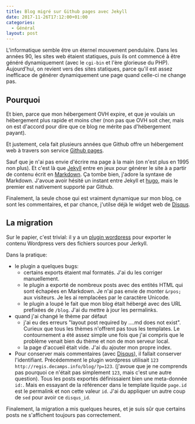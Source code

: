 ```yaml
---
title: Blog migré sur Github pages avec Jekyll
date: 2017-11-26T17:12:00+01:00
categories:
  - Général
layout: post
---
```


L'informatique semble être un éternel mouvement pendulaire. Dans les années 90, les sites
web étaient statiques, puis ils ont commencé à être généré dynamiquement (avec le
`cgi-bin` et l'ère glorieuse du PHP). Aujourd'hui, on revient vers des sites statiques,
parce qu'il est assez inefficace de générer dynamiquement une page quand celle-ci ne
change pas.

## Pourquoi

Et bien, parce que mon hébergement OVH expire, et que je voulais un hébergement plus
rapide et moins cher (non pas que OVH soit cher, mais on est d'accord pour dire que ce
blog ne mérite pas d'hébergement payant).

Et justement, cela fait plusieurs années que Github offre un hébergement web à travers 
son service [Github pages][gh-pages].

Sauf que je n'ai pas envie d'écrire ma page à la main (on n'est plus en 1995 non plus).
Et c'est là que [Jekyll][jekyll] entre en jeux pour générer le site à a partir de contenu
écrit en [Markdown][md]. Ça tombe bien, j'adore la syntaxe de Markdown.
J'avoue avoir hésité un instant entre Jekyll et [hugo][hugo], mais le premier est
nativement supporté par Github.

Finalement, la seule chose qui est vraiment dynamique sur mon blog, ce sont les
commentaires, et par chance, j'utilse déjà le widget web de [Disqus][disqus].

## La migration

Sur le papier, c'est trivial: il y a un [plugin wordpress][wp-jerkyll] pour exporter
le contenu Wordpress vers des fichiers sources pour Jerkyll.

Dans la pratique:

- le plugin a quelques bugs:
  - certains exports étaient mal formatés. J'ai du les corriger manuellement.
  - le plugin a exporté de nombreux posts avec des entités HTML qui sont échapées en
    Markdown. Je n'ai pas envie de monter `&rpos;` aux visiteurs.
    Je les ai remplacées par le caractère Unicode.
  - le plugin a loupé le fait que mon blog était hébergé avec des URL prefixées de
    `/blog`.
    J'ai du mettre à jour les permalinks.
- quand j'ai changé le thème par défaut
  - j'ai eu des erreurs
    "layout post required by ….md does not exist".
    Curieux que tous les thèmes n'offrent pas tous les templates.
    Le contournement a été assez simple une fois que j'ai compris que le problème venait
    bien du thème et non de mon serveur local.
  - la page d'accueil était vide. J'ai du ajouter mon propre index.
- Pour conserver mais commentaires (avec [Disqus][disqus]), il fallait conserver
  l'identifiant. Précédemment le plugin wordpress utilisait
   `123 http://regis.decamps.info/blog/?p=123`.
  (j'avoue que je ne comprends pas pourquoi ce n'était pas simplement `123`, mais c'est
  une autre question).
  Tous les posts exportés définissaient bien une meta-donnée `id:`.
  Mais en essayant de la référencer dans le template liquide `page.id` est le permalink
  et non cette valeur `id`.
  J'ai du appliquer un autre coup de `sed` pour avoir ce `disqus_id`.

Finalement, la migration a mis quelques heures, et je suis sûr que certains posts
ne s'affichent toujours pas correctement.


[gh-pages]: https://pages.github.com/
[jekyll]: https://jekyllrb.com/
[md]: https://daringfireball.net/projects/markdown/syntax
[hugo]: https://gohugo.io/
[wp-jerkyll]: https://wordpress.org/plugins/jekyll-exporter/
[disqus]: https://disqus.com/
